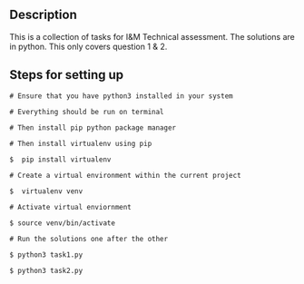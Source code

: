 ## Description
This is a collection of tasks for I&M Technical assessment. 
The solutions are in python. 
This only covers question 1 & 2. 
## Steps for setting up
```
# Ensure that you have python3 installed in your system

# Everything should be run on terminal

# Then install pip python package manager

# Then install virtualenv using pip

$  pip install virtualenv

# Create a virtual environment within the current project

$  virtualenv venv 

# Activate virtual enviornment

$ source venv/bin/activate

# Run the solutions one after the other

$ python3 task1.py

$ python3 task2.py